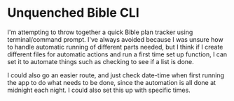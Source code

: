# Unquenched Bible CLI
I'm attempting to throw together a quick Bible plan tracker using terminal/command prompt. I've always avoided because I was unsure how to handle automatic running of different parts needed, but I think if I create different files for automatic actions and run a first time set up function, I can set it to automate things such as checking to see if a list is done. 

I could also go an easier route, and just check date-time when first running the app to do what needs to be done, since the automation is all done at midnight each night. I could also set this up with specific times. 

